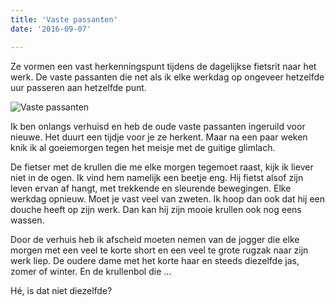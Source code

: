 ```yaml
---
title: 'Vaste passanten'
date: '2016-09-07'

---
```


Ze vormen een vast herkenningspunt tijdens de dagelijkse fietsrit naar het werk. De vaste passanten die net als ik elke werkdag op ongeveer hetzelfde uur passeren aan hetzelfde punt.

![Vaste passanten](/images/vaste-passanten.jpg)

Ik ben onlangs verhuisd en heb de oude vaste passanten ingeruild voor nieuwe. Het duurt een tijdje voor je ze herkent. Maar na een paar weken knik ik al goeiemorgen tegen het meisje met de guitige glimlach.

De fietser met de krullen die me elke morgen tegemoet raast, kijk ik liever niet in de ogen. Ik vind hem namelijk een beetje eng. Hij fietst alsof zijn leven ervan af hangt, met trekkende en sleurende bewegingen. Elke werkdag opnieuw. Moet je vast veel van zweten. Ik hoop dan ook dat hij een douche heeft op zijn werk. Dan kan hij zijn mooie krullen ook nog eens wassen.

Door de verhuis heb ik afscheid moeten nemen van de jogger die elke morgen met een veel te korte short en een veel te grote rugzak naar zijn werk liep. De oudere dame met het korte haar en steeds diezelfde jas, zomer of winter. En de krullenbol die ...

Hé, is dat niet diezelfde?


